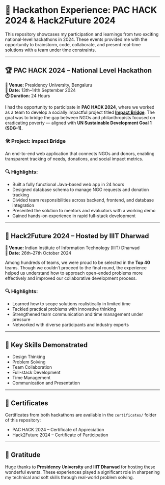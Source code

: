 # 🚀 Hackathon Experience: PAC HACK 2024 & Hack2Future 2024

This repository showcases my participation and learnings from two exciting national-level hackathons in 2024. These events provided me with the opportunity to brainstorm, code, collaborate, and present real-time solutions with a team under time constraints.

---

## 🏆 PAC HACK 2024 – National Level Hackathon  
**📍 Venue:** Presidency University, Bengaluru  
**📅 Date:** 13th–14th September 2024  
**⏱️ Duration:** 24 Hours  

I had the opportunity to participate in **PAC HACK 2024**, where we worked as a team to develop a socially impactful project titled [**Impact Bridge**](https://github.com/hrishi-6887/Impact-bridge). The goal was to bridge the gap between NGOs and philanthropists focused on eradicating poverty — aligned with **UN Sustainable Development Goal 1 (SDG-1)**.

### 🛠️ Project: Impact Bridge
An end-to-end web application that connects NGOs and donors, enabling transparent tracking of needs, donations, and social impact metrics.

### 🔍 Highlights:
- Built a fully functional Java-based web app in 24 hours
- Designed database schema to manage NGO requests and donation tracking
- Divided team responsibilities across backend, frontend, and database integration
- Presented the solution to mentors and evaluators with a working demo
- Gained hands-on experience in rapid full-stack development

---

## 🌟 Hack2Future 2024 – Hosted by IIIT Dharwad  
**📍 Venue:** Indian Institute of Information Technology (IIIT) Dharwad  
**📅 Date:** 26th–27th October 2024  

Among hundreds of teams, we were proud to be selected in the **Top 40** teams. Though we couldn’t proceed to the final round, the experience helped us understand how to approach open-ended problems more effectively and improved our collaborative development process.

### 🔍 Highlights:
- Learned how to scope solutions realistically in limited time
- Tackled practical problems with innovative thinking  
- Strengthened team communication and time management under pressure
- Networked with diverse participants and industry experts

---

## 🧠 Key Skills Demonstrated

- Design Thinking  
- Problem Solving  
- Team Collaboration  
- Full-stack Development  
- Time Management  
- Communication and Presentation  

---

## 📜 Certificates

Certificates from both hackathons are available in the `certificates/` folder of this repository:
- PAC HACK 2024 – Certificate of Appreciation  
- Hack2Future 2024 – Certificate of Participation

---

## 🙌 Gratitude

Huge thanks to **Presidency University** and **IIIT Dharwad** for hosting these wonderful events. These experiences played a significant role in sharpening my technical and soft skills through real-world problem solving.
